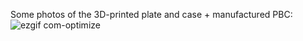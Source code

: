 Some photos of the 3D-printed plate and case + manufactured PBC:![ezgif com-optimize](https://github.com/user-attachments/assets/3e61dd61-e929-4332-9c4c-84b439596886)
